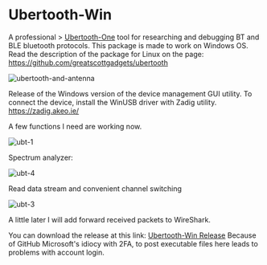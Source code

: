 # Ubertooth-Win

A professional > [Ubertooth-One](https://greatscottgadgets.com/ubertoothone/) tool for researching and debugging BT and BLE bluetooth protocols. 
This package is made to work on Windows OS. Read the description of the package for Linux on the page: https://github.com/greatscottgadgets/ubertooth

![ubertooth-and-antenna](https://github.com/sevstels/Ubertooth-Win/assets/13213368/2c892a59-b8d8-4965-8203-b17a37e11778)


Release of the Windows version of the device management GUI utility. 
To connect the device, install the WinUSB driver with Zadig utility. 
https://zadig.akeo.ie/

A few functions I need are working now.

![ubt-1](https://github.com/sevstels/Ubertooth-Win/assets/13213368/e50a8506-a3fa-41db-8ea2-74f98c510b88)

Spectrum analyzer: 

![ubt-4](https://github.com/sevstels/Ubertooth-Win/assets/13213368/10f5888d-cb91-4ae8-8055-34f7c11a1ed8)


Read data stream and convenient channel switching

![ubt-3](https://github.com/sevstels/Ubertooth-Win/assets/13213368/86b4bd34-3af3-47d0-884b-5483a8d8ea1b)

A little later I will add forward received packets to WireShark.

You can download the release at this link: [Ubertooth-Win Release](https://gradient-sg.com/files/ubert/UW-Release.zip) 
Because of GitHub Microsoft's idiocy with 2FA, to post executable files here leads to problems with account login.
